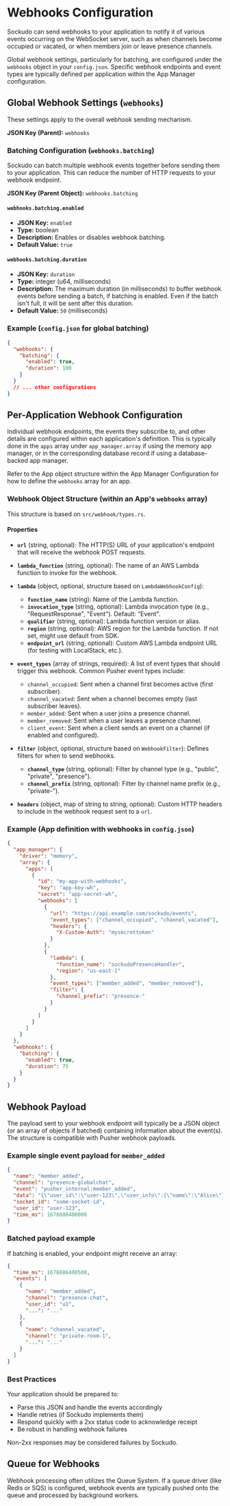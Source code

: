 # Webhooks Configuration

Sockudo can send webhooks to your application to notify it of various events occurring on the WebSocket server, such as when channels become occupied or vacated, or when members join or leave presence channels.

Global webhook settings, particularly for batching, are configured under the `webhooks` object in your `config.json`. Specific webhook endpoints and event types are typically defined per application within the App Manager configuration.

## Global Webhook Settings (`webhooks`)

These settings apply to the overall webhook sending mechanism.

**JSON Key (Parent):** `webhooks`

### Batching Configuration (`webhooks.batching`)

Sockudo can batch multiple webhook events together before sending them to your application. This can reduce the number of HTTP requests to your webhook endpoint.

**JSON Key (Parent Object):** `webhooks.batching`

#### `webhooks.batching.enabled`

- **JSON Key:** `enabled`
- **Type:** boolean
- **Description:** Enables or disables webhook batching.
- **Default Value:** `true`

#### `webhooks.batching.duration`

- **JSON Key:** `duration`
- **Type:** integer (u64, milliseconds)
- **Description:** The maximum duration (in milliseconds) to buffer webhook events before sending a batch, if batching is enabled. Even if the batch isn't full, it will be sent after this duration.
- **Default Value:** `50` (milliseconds)

### Example (`config.json` for global batching)

```json
{
  "webhooks": {
    "batching": {
      "enabled": true,
      "duration": 100
    }
  }
  // ... other configurations
}
```

## Per-Application Webhook Configuration

Individual webhook endpoints, the events they subscribe to, and other details are configured within each application's definition. This is typically done in the `apps` array under `app_manager.array` if using the memory app manager, or in the corresponding database record if using a database-backed app manager.

Refer to the App object structure within the App Manager Configuration for how to define the `webhooks` array for an app.

### Webhook Object Structure (within an App's `webhooks` array)

This structure is based on `src/webhook/types.rs`.

#### Properties

- **`url`** (string, optional): The HTTP(S) URL of your application's endpoint that will receive the webhook POST requests.

- **`lambda_function`** (string, optional): The name of an AWS Lambda function to invoke for the webhook.

- **`lambda`** (object, optional, structure based on `LambdaWebhookConfig`):
  - **`function_name`** (string): Name of the Lambda function.
  - **`invocation_type`** (string, optional): Lambda invocation type (e.g., "RequestResponse", "Event"). Default: "Event".
  - **`qualifier`** (string, optional): Lambda function version or alias.
  - **`region`** (string, optional): AWS region for the Lambda function. If not set, might use default from SDK.
  - **`endpoint_url`** (string, optional): Custom AWS Lambda endpoint URL (for testing with LocalStack, etc.).

- **`event_types`** (array of strings, required): A list of event types that should trigger this webhook. Common Pusher event types include:
  - `channel_occupied`: Sent when a channel first becomes active (first subscriber).
  - `channel_vacated`: Sent when a channel becomes empty (last subscriber leaves).
  - `member_added`: Sent when a user joins a presence channel.
  - `member_removed`: Sent when a user leaves a presence channel.
  - `client_event`: Sent when a client sends an event on a channel (if enabled and configured).

- **`filter`** (object, optional, structure based on `WebhookFilter`): Defines filters for when to send webhooks.
  - **`channel_type`** (string, optional): Filter by channel type (e.g., "public", "private", "presence").
  - **`channel_prefix`** (string, optional): Filter by channel name prefix (e.g., "private-").

- **`headers`** (object, map of string to string, optional): Custom HTTP headers to include in the webhook request sent to a `url`.

### Example (App definition with webhooks in `config.json`)

```json
{
  "app_manager": {
    "driver": "memory",
    "array": {
      "apps": [
        {
          "id": "my-app-with-webhooks",
          "key": "app-key-wh",
          "secret": "app-secret-wh",
          "webhooks": [
            {
              "url": "https://api.example.com/sockudo/events",
              "event_types": ["channel_occupied", "channel_vacated"],
              "headers": {
                "X-Custom-Auth": "mysecrettoken"
              }
            },
            {
              "lambda": {
                "function_name": "sockudoPresenceHandler",
                "region": "us-east-1"
              },
              "event_types": ["member_added", "member_removed"],
              "filter": {
                "channel_prefix": "presence-"
              }
            }
          ]
        }
      ]
    }
  },
  "webhooks": {
    "batching": {
      "enabled": true,
      "duration": 75
    }
  }
}
```

## Webhook Payload

The payload sent to your webhook endpoint will typically be a JSON object (or an array of objects if batched) containing information about the event(s). The structure is compatible with Pusher webhook payloads.

### Example single event payload for `member_added`

```json
{
  "name": "member_added",
  "channel": "presence-globalchat",
  "event": "pusher_internal:member_added",
  "data": "{\"user_id\":\"user-123\",\"user_info\":{\"name\":\"Alice\"}}",
  "socket_id": "some-socket-id",
  "user_id": "user-123",
  "time_ms": 1678886400000
}
```

### Batched payload example

If batching is enabled, your endpoint might receive an array:

```json
{
  "time_ms": 1678886400500,
  "events": [
    {
      "name": "member_added",
      "channel": "presence-chat",
      "user_id": "u1",
      "...": "..."
    },
    {
      "name": "channel_vacated",
      "channel": "private-room-1",
      "...": "..."
    }
  ]
}
```

### Best Practices

Your application should be prepared to:

- Parse this JSON and handle the events accordingly
- Handle retries (if Sockudo implements them)
- Respond quickly with a 2xx status code to acknowledge receipt
- Be robust in handling webhook failures

Non-2xx responses may be considered failures by Sockudo.

## Queue for Webhooks

Webhook processing often utilizes the Queue System. If a queue driver (like Redis or SQS) is configured, webhook events are typically pushed onto the queue and processed by background workers.
